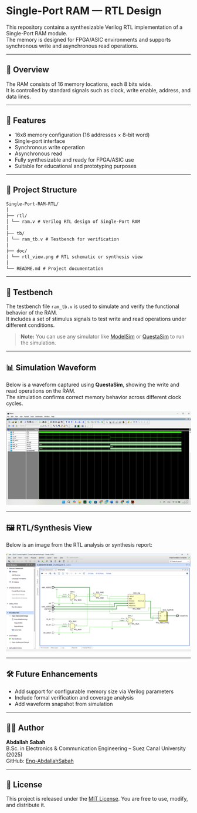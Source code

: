 # Single-Port RAM — RTL Design

This repository contains a synthesizable Verilog RTL implementation of a Single-Port RAM module.  
The memory is designed for FPGA/ASIC environments and supports synchronous write and asynchronous read operations.

---

## 📐 Overview

The RAM consists of 16 memory locations, each 8 bits wide.  
It is controlled by standard signals such as clock, write enable, address, and data lines.

---

## 🧠 Features

- 16x8 memory configuration (16 addresses × 8-bit word)
- Single-port interface
- Synchronous write operation
- Asynchronous read
- Fully synthesizable and ready for FPGA/ASIC use
- Suitable for educational and prototyping purposes

---

## 📁 Project Structure
```
Single-Port-RAM-RTL/
│
├── rtl/
│ └── ram.v # Verilog RTL design of Single-Port RAM
│
├── tb/
│ └── ram_tb.v # Testbench for verification
│
├── doc/
│ └── rtl_view.png # RTL schematic or synthesis view
│
└── README.md # Project documentation
```

---

## 🔬 Testbench

The testbench file `ram_tb.v` is used to simulate and verify the functional behavior of the RAM.  
It includes a set of stimulus signals to test write and read operations under different conditions.

> **Note:** You can use any simulator like [ModelSim](https://www.intel.com/content/www/us/en/software/programmable/modelsim/overview.html) or [QuestaSim](https://eda.sw.siemens.com/en-US/ic/questa/) to run the simulation.

---


## 📊 Simulation Waveform

Below is a waveform captured using **QuestaSim**, showing the write and read operations on the RAM.  
The simulation confirms correct memory behavior across different clock cycles.

![Simulation Waveform](https://github.com/Eng-AbdallahSabah/Single-Port-RAM-RTL/blob/main/doc/Wave%20form.png)


---
## 🖼️ RTL/Synthesis View

Below is an image from the RTL analysis or synthesis report:

![RTL View](https://github.com/Eng-AbdallahSabah/Single-Port-RAM-RTL/blob/main/doc/RTL%20Analysis.png)

---

## 🛠️ Future Enhancements

- Add support for configurable memory size via Verilog parameters
- Include formal verification and coverage analysis
- Add waveform snapshot from simulation

---

## 👨‍💻 Author

**Abdallah Sabah**  
B.Sc. in Electronics & Communication Engineering – Suez Canal University (2025)  
GitHub: [Eng-AbdallahSabah](https://github.com/Eng-AbdallahSabah)

---

## 📜 License

This project is released under the [MIT License](https://opensource.org/licenses/MIT). You are free to use, modify, and distribute it.
